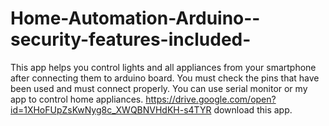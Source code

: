 # Home-Automation-Arduino--security-features-included-
This app helps you control lights and all appliances from your smartphone after connecting them to arduino board.
You must check the pins that have been used and must connect properly.
You can use serial monitor or my app to control home appliances.
https://drive.google.com/open?id=1XHoFUpZsKwNyg8c_XWQBNVHdKH-s4TYR
download this app.

